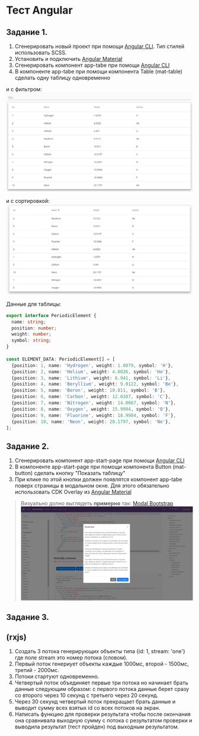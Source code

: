# Тест Angular

## Задание 1.

1. Сгенерировать новый проект при помощи [Angular CLI](https://cli.angular.io). Тип стилей использовать SCSS.
2. Установить и подключить [Angular Material](https://material.angular.io)
3. Сгенерировать компонент app-tabe при помощи [Angular CLI](https://cli.angular.io)
4. В компоненте app-tabe при помощи компонента Table (mat-table) сделать одну таблицу одновременно

и с фильтром:
![enter image description here](Filtering.jpg "Filtering")

и с сортировкой:
![enter image description here](Sorting.jpg "Sorting")

Данные для таблицы:
```ts
export interface PeriodicElement {
  name: string;
  position: number;
  weight: number;
  symbol: string;
}

const ELEMENT_DATA: PeriodicElement[] = [
  {position: 1, name: 'Hydrogen', weight: 1.0079, symbol: 'H'},
  {position: 2, name: 'Helium', weight: 4.0026, symbol: 'He'},
  {position: 3, name: 'Lithium', weight: 6.941, symbol: 'Li'},
  {position: 4, name: 'Beryllium', weight: 9.0122, symbol: 'Be'},
  {position: 5, name: 'Boron', weight: 10.811, symbol: 'B'},
  {position: 6, name: 'Carbon', weight: 12.0107, symbol: 'C'},
  {position: 7, name: 'Nitrogen', weight: 14.0067, symbol: 'N'},
  {position: 8, name: 'Oxygen', weight: 15.9994, symbol: 'O'},
  {position: 9, name: 'Fluorine', weight: 18.9984, symbol: 'F'},
  {position: 10, name: 'Neon', weight: 20.1797, symbol: 'Ne'},
];
```


## Задание 2.
 
 1. Сгенерировать компонент app-start-page при помощи [Angular CLI](https://cli.angular.io)
 2. В компоненте app-start-page при помощи компонента Button (mat-button) сделать кнопку "Показать таблицу"
 3. При клике по этой кнопки должен появлятся компонент app-tabe поверх страницы в модальном окне. Для этого обязательно использовать CDK Overlay из [Angular Material](https://material.angular.io)
   > Визуально долно выглядеть **примерно** так:
   [Modal Bootstrap](https://getbootstrap.com/docs/4.3/components/modal/)
   > ![enter image description here](Modal.jpg "Modal")


## Задание 3.
## (rxjs)

  1. Создать 3 потока генерирующих объекты типа {id: 1, stream: 'one'} где поле stream это номер потока (словом).
  2. Первый поток генериует объекты каждые 1000мс, второй - 1500мс, третий - 2000мс.
  3. Потоки стартуют одновременно.
  4. Четвертый поток объединяет первые три потока но начинает брать данные следующим образом: 
    с первого потока данные берет сразу
    со второго через 10 секунд
    с третьего через 20 секунд.
  5. Через 30 секунд четвертый поток прекращает брать данные и выводит сумму всех взятых id со всех потоков на экран.
  6. Написать функцию для проверки результата чтобы после окончания она сравнивала выходную сумму с потока с результатом проверки и выводила результат (тест пройден) под выходным результатом.


